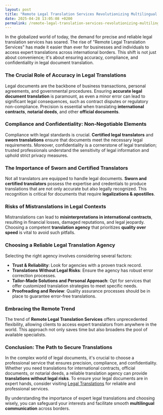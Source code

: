 ```yaml
---
layout: post
title: "Remote Legal Translation Services Revolutionizing Multilingual Communication"
date: 2025-04-28 13:05:08 +0200
permalink: /remote-legal-translation-services-revolutionizing-multilingual-communication/
---
```



In the globalized world of today, the demand for precise and reliable legal translation services has soared. The rise of "Remote Legal Translation Services" has made it easier than ever for businesses and individuals to access expert translations across international borders. This shift is not just about convenience; it's about ensuring accuracy, compliance, and confidentiality in legal document translation.

### The Crucial Role of Accuracy in Legal Translations

Legal documents are the backbone of business transactions, personal agreements, and governmental procedures. Ensuring **accurate legal document translation** is paramount, as even a minor error can lead to significant legal consequences, such as contract disputes or regulatory non-compliance. Precision is essential when translating **international contracts**, **notarial deeds**, and other **official documents**.

### Compliance and Confidentiality: Non-Negotiable Elements

Compliance with legal standards is crucial. **Certified legal translators** and **sworn translations** ensure that documents meet the necessary legal requirements. Moreover, confidentiality is a cornerstone of legal translation; trusted professionals understand the sensitivity of legal information and uphold strict privacy measures.

### The Importance of Sworn and Certified Translators

Not all translators are equipped to handle legal documents. **Sworn and certified translators** possess the expertise and credentials to produce translations that are not only accurate but also legally recognized. This recognition is critical for documents that require **legalizations & apostilles**.

### Risks of Mistranslations in Legal Contexts

Mistranslations can lead to **misinterpretations in international contracts**, resulting in financial losses, damaged reputations, and legal jeopardy. Choosing a competent **translation agency** that prioritizes **quality over speed** is vital to avoid such pitfalls.

### Choosing a Reliable Legal Translation Agency

Selecting the right agency involves considering several factors:

- **Trust & Reliability**: Look for agencies with a proven track record.
- **Translations Without Legal Risks**: Ensure the agency has robust error correction processes.
- **Tailor-Made Solutions and Personal Approach**: Opt for services that offer customized translation strategies to meet specific needs.
- **Proofreading and Review**: Quality assurance processes should be in place to guarantee error-free translations.

### Embracing the Remote Trend

The trend of **Remote Legal Translation Services** offers unprecedented flexibility, allowing clients to access expert translators from anywhere in the world. This approach not only saves time but also broadens the pool of available specialists.

### Conclusion: The Path to Secure Translations

In the complex world of legal documents, it's crucial to choose a professional service that ensures precision, compliance, and confidentiality. Whether you need translations for international contracts, official documents, or notarial deeds, a reliable translation agency can provide **translations without legal risks**. To ensure your legal documents are in expert hands, consider visiting [Legal Translations](https://www.legaltranslations.be/) for reliable and professional services.

By understanding the importance of expert legal translations and choosing wisely, you can safeguard your interests and facilitate smooth **multilingual communication** across borders.